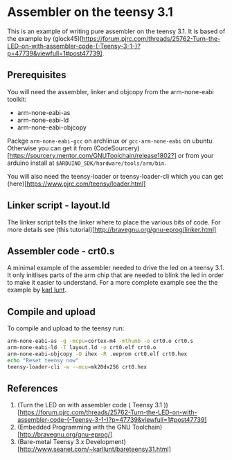 # Assembler on the teensy 3.1

This is an example of writing pure assembler on the teensy 3.1. It is based of the example by (glock45)[https://forum.pjrc.com/threads/25762-Turn-the-LED-on-with-assembler-code-(-Teensy-3-1-)?p=47739&viewfull=1#post47739].

## Prerequisites
You will need the assembler, linker and objcopy from the arm-none-eabi toolkit:
* arm-none-eabi-as
* arm-none-eabi-ld
* arm-none-eabi-objcopy

Packge `arm-none-eabi-gcc` on archlinux or `gcc-arm-none-eabi` on ubuntu. Otherwise you can get it from (CodeSourcery)[https://sourcery.mentor.com/GNUToolchain/release1802?] or from your arduino install at `$ARDUINO_SDK/hardware/tools/arm/bin`.

You will also need the teensy-loader or teensy-loader-cli which you can get (here)[https://www.pjrc.com/teensy/loader.html]

## Linker script - layout.ld
The linker script tells the linker where to place the various bits of code. For more details see (this tutorial)[http://bravegnu.org/gnu-eprog/linker.html]

## Assembler code - crt0.s
A minimal example of the assembler needed to drive the led on a teensy 3.1. It only initlises parts of the arm chip that are needed to blink the led in order to make it easier to understand. For a more complete example see the the example by [karl lunt](http://www.seanet.com/~karllunt/bareteensy31.html).

## Compile and upload

To compile and upload to the teensy run:

```bash
arm-none-eabi-as -g -mcpu=cortex-m4 -mthumb -o crt0.o crt0.s
arm-none-eabi-ld -T layout.ld -o crt0.elf crt0.o
arm-none-eabi-objcopy -O ihex -R .eeprom crt0.elf crt0.hex
echo "Reset teensy now"
teensy-loader-cli -w --mcu=mk20dx256 crt0.hex
```

## References
1) (Turn the LED on with assembler code ( Teensy 3.1 ))[https://forum.pjrc.com/threads/25762-Turn-the-LED-on-with-assembler-code-(-Teensy-3-1-)?p=47739&viewfull=1#post47739]
1) (Embedded Programming with the GNU Toolchain)[http://bravegnu.org/gnu-eprog/]
2) (Bare-metal Teensy 3.x Development)[http://www.seanet.com/~karllunt/bareteensy31.html]
